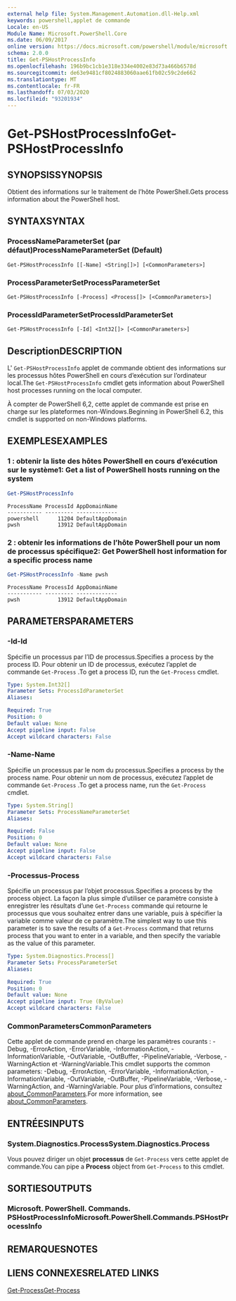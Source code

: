 ```yaml
---
external help file: System.Management.Automation.dll-Help.xml
keywords: powershell,applet de commande
Locale: en-US
Module Name: Microsoft.PowerShell.Core
ms.date: 06/09/2017
online version: https://docs.microsoft.com/powershell/module/microsoft.powershell.core/get-pshostprocessinfo?view=powershell-7&WT.mc_id=ps-gethelp
schema: 2.0.0
title: Get-PSHostProcessInfo
ms.openlocfilehash: 196b9bc1cb1e318e334e4002e83d73a466b6578d
ms.sourcegitcommit: de63e9481cf8024883060aae61fb02c59c2de662
ms.translationtype: MT
ms.contentlocale: fr-FR
ms.lasthandoff: 07/03/2020
ms.locfileid: "93201934"
---
```

# <span data-ttu-id="7ee99-103">Get-PSHostProcessInfo</span><span class="sxs-lookup"><span data-stu-id="7ee99-103">Get-PSHostProcessInfo</span></span>

## <span data-ttu-id="7ee99-104">SYNOPSIS</span><span class="sxs-lookup"><span data-stu-id="7ee99-104">SYNOPSIS</span></span>
<span data-ttu-id="7ee99-105">Obtient des informations sur le traitement de l’hôte PowerShell.</span><span class="sxs-lookup"><span data-stu-id="7ee99-105">Gets process information about the PowerShell host.</span></span>

## <span data-ttu-id="7ee99-106">SYNTAX</span><span class="sxs-lookup"><span data-stu-id="7ee99-106">SYNTAX</span></span>

### <span data-ttu-id="7ee99-107">ProcessNameParameterSet (par défaut)</span><span class="sxs-lookup"><span data-stu-id="7ee99-107">ProcessNameParameterSet (Default)</span></span>

```
Get-PSHostProcessInfo [[-Name] <String[]>] [<CommonParameters>]
```

### <span data-ttu-id="7ee99-108">ProcessParameterSet</span><span class="sxs-lookup"><span data-stu-id="7ee99-108">ProcessParameterSet</span></span>

```
Get-PSHostProcessInfo [-Process] <Process[]> [<CommonParameters>]
```

### <span data-ttu-id="7ee99-109">ProcessIdParameterSet</span><span class="sxs-lookup"><span data-stu-id="7ee99-109">ProcessIdParameterSet</span></span>

```
Get-PSHostProcessInfo [-Id] <Int32[]> [<CommonParameters>]
```

## <span data-ttu-id="7ee99-110">Description</span><span class="sxs-lookup"><span data-stu-id="7ee99-110">DESCRIPTION</span></span>

<span data-ttu-id="7ee99-111">L' `Get-PSHostProcessInfo` applet de commande obtient des informations sur les processus hôtes PowerShell en cours d’exécution sur l’ordinateur local.</span><span class="sxs-lookup"><span data-stu-id="7ee99-111">The `Get-PSHostProcessInfo` cmdlet gets information about PowerShell host processes running on the local computer.</span></span>

<span data-ttu-id="7ee99-112">À compter de PowerShell 6,2, cette applet de commande est prise en charge sur les plateformes non-Windows.</span><span class="sxs-lookup"><span data-stu-id="7ee99-112">Beginning in PowerShell 6.2, this cmdlet is supported on non-Windows platforms.</span></span>

## <span data-ttu-id="7ee99-113">EXEMPLES</span><span class="sxs-lookup"><span data-stu-id="7ee99-113">EXAMPLES</span></span>

### <span data-ttu-id="7ee99-114">1 : obtenir la liste des hôtes PowerShell en cours d’exécution sur le système</span><span class="sxs-lookup"><span data-stu-id="7ee99-114">1: Get a list of PowerShell hosts running on the system</span></span>

```powershell
Get-PSHostProcessInfo
```

```Output
ProcessName ProcessId AppDomainName
----------- --------- -------------
powershell      11204 DefaultAppDomain
pwsh            13912 DefaultAppDomain
```

### <span data-ttu-id="7ee99-115">2 : obtenir les informations de l’hôte PowerShell pour un nom de processus spécifique</span><span class="sxs-lookup"><span data-stu-id="7ee99-115">2: Get PowerShell host information for a specific process name</span></span>

```powershell
Get-PSHostProcessInfo -Name pwsh
```

```Output
ProcessName ProcessId AppDomainName
----------- --------- -------------
pwsh            13912 DefaultAppDomain
```

## <span data-ttu-id="7ee99-116">PARAMETERS</span><span class="sxs-lookup"><span data-stu-id="7ee99-116">PARAMETERS</span></span>

### <span data-ttu-id="7ee99-117">-Id</span><span class="sxs-lookup"><span data-stu-id="7ee99-117">-Id</span></span>

<span data-ttu-id="7ee99-118">Spécifie un processus par l’ID de processus.</span><span class="sxs-lookup"><span data-stu-id="7ee99-118">Specifies a process by the process ID.</span></span> <span data-ttu-id="7ee99-119">Pour obtenir un ID de processus, exécutez l’applet de commande `Get-Process` .</span><span class="sxs-lookup"><span data-stu-id="7ee99-119">To get a process ID, run the `Get-Process` cmdlet.</span></span>

```yaml
Type: System.Int32[]
Parameter Sets: ProcessIdParameterSet
Aliases:

Required: True
Position: 0
Default value: None
Accept pipeline input: False
Accept wildcard characters: False
```

### <span data-ttu-id="7ee99-120">-Name</span><span class="sxs-lookup"><span data-stu-id="7ee99-120">-Name</span></span>

<span data-ttu-id="7ee99-121">Spécifie un processus par le nom du processus.</span><span class="sxs-lookup"><span data-stu-id="7ee99-121">Specifies a process by the process name.</span></span> <span data-ttu-id="7ee99-122">Pour obtenir un nom de processus, exécutez l’applet de commande `Get-Process` .</span><span class="sxs-lookup"><span data-stu-id="7ee99-122">To get a process name, run the `Get-Process` cmdlet.</span></span>

```yaml
Type: System.String[]
Parameter Sets: ProcessNameParameterSet
Aliases:

Required: False
Position: 0
Default value: None
Accept pipeline input: False
Accept wildcard characters: False
```

### <span data-ttu-id="7ee99-123">-Processus</span><span class="sxs-lookup"><span data-stu-id="7ee99-123">-Process</span></span>

<span data-ttu-id="7ee99-124">Spécifie un processus par l’objet processus.</span><span class="sxs-lookup"><span data-stu-id="7ee99-124">Specifies a process by the process object.</span></span> <span data-ttu-id="7ee99-125">La façon la plus simple d’utiliser ce paramètre consiste à enregistrer les résultats d’une `Get-Process` commande qui retourne le processus que vous souhaitez entrer dans une variable, puis à spécifier la variable comme valeur de ce paramètre.</span><span class="sxs-lookup"><span data-stu-id="7ee99-125">The simplest way to use this parameter is to save the results of a `Get-Process` command that returns process that you want to enter in a variable, and then specify the variable as the value of this parameter.</span></span>

```yaml
Type: System.Diagnostics.Process[]
Parameter Sets: ProcessParameterSet
Aliases:

Required: True
Position: 0
Default value: None
Accept pipeline input: True (ByValue)
Accept wildcard characters: False
```

### <span data-ttu-id="7ee99-126">CommonParameters</span><span class="sxs-lookup"><span data-stu-id="7ee99-126">CommonParameters</span></span>

<span data-ttu-id="7ee99-127">Cette applet de commande prend en charge les paramètres courants : -Debug, -ErrorAction, -ErrorVariable, -InformationAction, -InformationVariable, -OutVariable, -OutBuffer, -PipelineVariable, -Verbose, -WarningAction et -WarningVariable.</span><span class="sxs-lookup"><span data-stu-id="7ee99-127">This cmdlet supports the common parameters: -Debug, -ErrorAction, -ErrorVariable, -InformationAction, -InformationVariable, -OutVariable, -OutBuffer, -PipelineVariable, -Verbose, -WarningAction, and -WarningVariable.</span></span> <span data-ttu-id="7ee99-128">Pour plus d’informations, consultez [about_CommonParameters](https://go.microsoft.com/fwlink/?LinkID=113216).</span><span class="sxs-lookup"><span data-stu-id="7ee99-128">For more information, see [about_CommonParameters](https://go.microsoft.com/fwlink/?LinkID=113216).</span></span>

## <span data-ttu-id="7ee99-129">ENTRÉES</span><span class="sxs-lookup"><span data-stu-id="7ee99-129">INPUTS</span></span>

### <span data-ttu-id="7ee99-130">System.Diagnostics.Process</span><span class="sxs-lookup"><span data-stu-id="7ee99-130">System.Diagnostics.Process</span></span>

<span data-ttu-id="7ee99-131">Vous pouvez diriger un objet **processus** de `Get-Process` vers cette applet de commande.</span><span class="sxs-lookup"><span data-stu-id="7ee99-131">You can pipe a **Process** object from `Get-Process` to this cmdlet.</span></span>

## <span data-ttu-id="7ee99-132">SORTIES</span><span class="sxs-lookup"><span data-stu-id="7ee99-132">OUTPUTS</span></span>

### <span data-ttu-id="7ee99-133">Microsoft. PowerShell. Commands. PSHostProcessInfo</span><span class="sxs-lookup"><span data-stu-id="7ee99-133">Microsoft.PowerShell.Commands.PSHostProcessInfo</span></span>

## <span data-ttu-id="7ee99-134">REMARQUES</span><span class="sxs-lookup"><span data-stu-id="7ee99-134">NOTES</span></span>

## <span data-ttu-id="7ee99-135">LIENS CONNEXES</span><span class="sxs-lookup"><span data-stu-id="7ee99-135">RELATED LINKS</span></span>

[<span data-ttu-id="7ee99-136">Get-Process</span><span class="sxs-lookup"><span data-stu-id="7ee99-136">Get-Process</span></span>](../Microsoft.PowerShell.Management/get-process.md)
